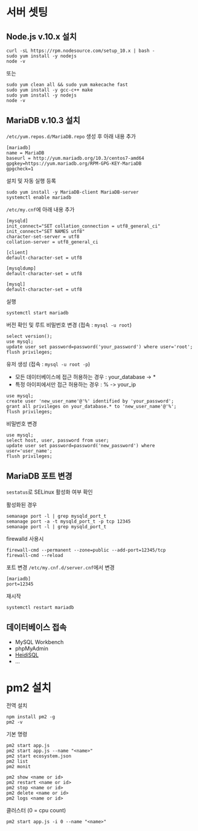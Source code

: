 # 서버 셋팅

## Node.js v.10.x 설치
```
curl -sL https://rpm.nodesource.com/setup_10.x | bash -
sudo yum install -y nodejs
node -v
```
또는
```
sudo yum clean all && sudo yum makecache fast
sudo yum install -y gcc-c++ make
sudo yum install -y nodejs
node -v
```

## MariaDB v.10.3 설치
`/etc/yum.repos.d/MariaDB.repo` 생성 후 아래 내용 추가
```
[mariadb]
name = MariaDB
baseurl = http://yum.mariadb.org/10.3/centos7-amd64
gpgkey=https://yum.mariadb.org/RPM-GPG-KEY-MariaDB
gpgcheck=1
```

설치 및 자동 실행 등록
```
sudo yum install -y MariaDB-client MariaDB-server
systemctl enable mariadb
```

`/etc/my.cnf`에 아래 내용 추가
```
[mysqld]
init_connect="SET collation_connection = utf8_general_ci"  
init_connect="SET NAMES utf8"  
character-set-server = utf8
collation-server = utf8_general_ci

[client]
default-character-set = utf8

[mysqldump]
default-character-set = utf8

[mysql]
default-character-set = utf8
```

실행
```
systemctl start mariadb
```

버전 확인 및 루트 비밀번호 변경 (접속 : `mysql -u root`)
```
select version();
use mysql;
update user set password=password('your_password') where user='root';
flush privileges;
```

유저 생성 (접속 : `mysql -u root -p`)
+ 모든 데이터베이스에 접근 허용하는 경우 : your_database -> *
+ 특정 아이피에서만 접근 허용하는 경우 : % -> your_ip
```
use mysql;
create user 'new_user_name'@'%' identified by 'your_password';
grant all privileges on your_database.* to 'new_user_name'@'%';
flush privileges;
```

비밀번호 변경
```
use mysql;
select host, user, password from user;
update user set password=password('new_password') where user='user_name';
flush privileges;
```

## MariaDB 포트 변경
`sestatus`로 SELinux 활성화 여부 확인

활성화된 경우 
```
semanage port -l | grep mysqld_port_t
semanage port -a -t mysqld_port_t -p tcp 12345
semanage port -l | grep mysqld_port_t
```

firewalld 사용시
```
firewall-cmd --permanent --zone=public --add-port=12345/tcp
firewall-cmd --reload
```

포트 변경
`/etc/my.cnf.d/server.cnf`에서 변경
```
[mariadb]
port=12345
```

재시작
```
systemctl restart mariadb
```

## 데이터베이스 접속
+ MySQL Workbench
+ phpMyAdmin
+ [HeidiSQL](https://www.heidisql.com/)
+ ...

# pm2 설치
전역 설치
```
npm install pm2 -g
pm2 -v
```

기본 명령
```
pm2 start app.js
pm2 start app.js --name "<name>"
pm2 start ecosystem.json
pm2 list
pm2 monit
```

```
pm2 show <name or id>
pm2 restart <name or id>
pm2 stop <name or id>
pm2 delete <name or id>
pm2 logs <name or id>
```

클러스터 (0 = cpu count)
```
pm2 start app.js -i 0 --name "<name>"
```
